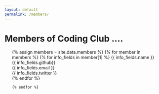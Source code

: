 ```yaml
---
layout: default
permalink: /members/
---
```

# Members of Coding Club .... 
<ul>
    {% assign members = site.data.members %}
    {% for member in members %}
        {% for info_fields in  member[1] %}
            {{ info_fields.name }} <br/>
            {{ info_fields.github}} <br/>
            {{ info_fields.email }} <br/>
            {{ info_fields.twitter }} <br/>
            {% endfor %}
        
    {% endfor %}
</ul>
